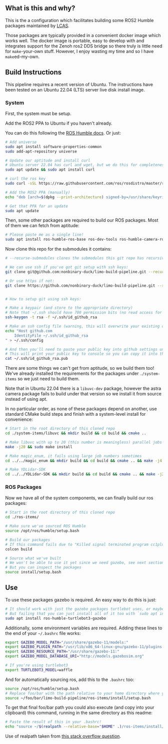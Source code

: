 ## What is this and why?

This is the a configuration which facilitates building some ROS2 Humble packages maintained by [LCAS](https://github.com/LCAS).

Those packages are typically provided in a convenient docker image which works well. The docker image is portable, easy to develop with and integrates support for the Zenoh ros2 DDS bridge so there truly is little need for `make`-your-own stuff. However, I enjoy wasting my time and so I have `make`ed-my-own.

## Build Instructions

This pipeline requires a recent version of Ubuntu. The instructions have been tested on an Ubuntu 22.04 (LTS) server live disk install image.

### System

First, the system must be setup.

Add the ROS2 PPA to Ubuntu if you haven't already.

You can do this following the [ROS Humble docs](https://docs.ros.org/en/humble/Installation/Ubuntu-Install-Debians.html). Or just:

```bash
# Add universe
sudo apt install software-properties-common
sudo add-apt-repository universe

# Update our aptitude and install curl
# Ubuntu server 22.04 has curl and wget, but we do this for completeness
sudo apt update && sudo apt install curl

# curl the ros key
sudo curl -sSL https://raw.githubusercontent.com/ros/rosdistro/master/ros.key -o /usr/share/keyrings/ros-archive-keyring.gpg

# Add the ROS2 PPA (manually)
echo "deb [arch=$(dpkg --print-architecture) signed-by=/usr/share/keyrings/ros-archive-keyring.gpg] http://packages.ros.org/ros2/ubuntu $(. /etc/os-release && echo $UBUNTU_CODENAME) main" | sudo tee /etc/apt/sources.list.d/ros2.list > /dev/null

# Get that PPA for an update
sudo apt update
```

Then, some other packages are required to build our ROS packages. Most of them we can fetch from aptitude:
```bash
# Please paste me as a single line!
sudo apt install ros-humble-ros-base ros-dev-tools ros-humble-camera-ros ros-humble-libcamera nlohmann-json3-dev ros-humble-joint-state-* libusb-dev libusb-1.0-0-dev build-essential cmake pkg-config gcc python3 swig python3-pip git libgoogle-glog-dev ros-humble-image-geometry ros-humble-image-publisher
```

Now clone this repo for the submodules it contains:
```bash
# --recurse-submodules clones the submodules this git repo has recursively

# We can use ssh if you've got git setup with ssh keys:
git clone git@github.com:nonbinary-duck/limo-build-pipeline.git --recurse-submodules

# Or use https if not:
git clone https://github.com/nonbinary-duck/limo-build-pipeline.git --recurse-submodules


# How to setup git using ssh keys:

# Make a keypair (and store to the appropriate directory)
# Note that ~/.ssh should have 700 permission bits (no read access for group or other users!!)
ssh-keygen -t rsa -f ~/.ssh/id_github_rsa

# Make an ssh config file (warning, this will overwrite your existing config if you have one!!)
echo "Host github.com 
    IdentityFile ~/.ssh/id_github_rsa
" > ~/.ssh/config

# And then you'll need to paste your public key into github settings under "SSH keys"
# This will print your public key to console so you can copy it into the clipboard
cat ~/.ssh/id_github_rsa.pub
```

There are some things we can't get from aptitude, so we build them too! We've already installed the requirements for the packages under `./system-items` so we just need to build them.

Note that in Ubuntu 22.04 there is a `libuvc-dev` package, however the astra camera package fails to build under that version so we install it from source instead of using apt.

In no particular order, as none of these packages depend on another, use standard CMake build steps and finish with a system-level install for convenience:

```bash
# Start in the root directory of this cloned repo
cd ./system-items/libuvc && mkdir build && cd build && cmake ..

# Make libuvc with up to 20 (this number is meaningless) parallel jobs
make -j20 && sudo make install

# Make magic_enum, it fails using large job numbers sometimes
cd ../../magic_enum && mkdir build && cd build && cmake .. && make -j4 && sudo make install

# Make YDLidar-SDK
cd ../../YDLidar-SDK && mkdir build && cd build && cmake .. && make -j20 && sudo make install
```

### ROS Packages

Now we have all of the system components, we can finally build our ros packages:

```bash
# Start in the root directory of this cloned repo
cd ./ros-items/

# Make sure we've sourced ROS Humble
source /opt/ros/humble/setup.bash

# Build our packages
# If this command fails due to "Killed signal terminated program cc1plus", try running the command again
colcon build

# Source what we've built
# We won't be able to use it yet since we need gazebo, see next section!
# But you can inspect the packages
source install/setup.bash
```


## Use

To use these packages gazebo is required. An easy way to do this is just:
```bash
# It should work with just the gazebo packages turtlebot uses, or maybe just the base gazebo package
# But failing that you can just install all of it too with `sudo apt install ros-humble-gazebo*`
sudo apt install ros-humble-turtlebot3-gazebo
```

Additionally, some environment variables are required. Adding these lines to the end of your `~/.bashrc` file works:
```bash
export GAZEBO_MODEL_PATH="/usr/share/gazebo-11/models:"
export GAZEBO_PLUGIN_PATH="/usr/lib/x86_64-linux-gnu/gazebo-11/plugins:"
export GAZEBO_RESOURCE_PATH="/usr/share/gazebo-11:"
export GAZEBO_MODEL_DATABASE_URI="http://models.gazebosim.org"

# If you're using turtlebot3
export TURTLEBOT3_MODEL=waffle
```

And for automatically sourcing ros, add this to the `.bashrc` too:

```bash
source /opt/ros/humble/setup.bash
# Replace foo/bar with the path relative to your home directory where you have cloned this repo!
source ~/foo/bar/limo-build-pipeline/ros-items/install/setup.bash
```

To get that final foo/bar path you could also execute (and copy into your clipboard) this command, running in the same directory as this readme:

```bash
# Paste the result of this in your .bashrc!
echo "source ~/$(realpath --relative-base="$HOME" .)/ros-items/install/setup.bash"
```

Use of realpath taken from [this stack overflow question](https://stackoverflow.com/a/62684928).


